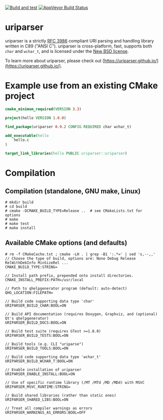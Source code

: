 [![Build and test](https://github.com/uriparser/uriparser/actions/workflows/build-and-test.yml/badge.svg)](https://github.com/uriparser/uriparser/actions/workflows/build-and-test.yml)
[![AppVeyor Build Status](https://ci.appveyor.com/api/projects/status/github/uriparseradmin/uriparser?svg=true)](https://ci.appveyor.com/project/uriparseradmin/uriparser)


# uriparser

uriparser is a
strictly [RFC 3986](http://tools.ietf.org/html/rfc3986) compliant
URI parsing and handling library
written in C89 ("ANSI C").
uriparser is cross-platform,
fast,
supports both `char` and `wchar_t`, and
is licensed under the [New BSD license](https://github.com/uriparser/uriparser/blob/master/COPYING).

To learn more about uriparser,
please check out [https://uriparser.github.io/](https://uriparser.github.io/).


# Example use from an existing CMake project

```cmake
cmake_minimum_required(VERSION 3.3)

project(hello VERSION 1.0.0)

find_package(uriparser 0.9.2 CONFIG REQUIRED char wchar_t)

add_executable(hello
    hello.c
)

target_link_libraries(hello PUBLIC uriparser::uriparser)
```


# Compilation

## Compilation (standalone, GNU make, Linux)
```console
# mkdir build
# cd build
# cmake -DCMAKE_BUILD_TYPE=Release ..  # see CMakeLists.txt for options
# make
# make test
# make install
```

## Available CMake options (and defaults)
```console
# rm -f CMakeCache.txt ; cmake -LH . | grep -B1 ':.*=' | sed 's,--,,'
// Choose the type of build, options are: None Debug Release RelWithDebInfo MinSizeRel ...
CMAKE_BUILD_TYPE:STRING=

// Install path prefix, prepended onto install directories.
CMAKE_INSTALL_PREFIX:PATH=/usr/local

// Path to qhelpgenerator program (default: auto-detect)
QHG_LOCATION:FILEPATH=

// Build code supporting data type 'char'
URIPARSER_BUILD_CHAR:BOOL=ON

// Build API documentation (requires Doxygen, Graphviz, and (optional) Qt's qhelpgenerator)
URIPARSER_BUILD_DOCS:BOOL=ON

// Build test suite (requires GTest >=1.8.0)
URIPARSER_BUILD_TESTS:BOOL=ON

// Build tools (e.g. CLI "uriparse")
URIPARSER_BUILD_TOOLS:BOOL=ON

// Build code supporting data type 'wchar_t'
URIPARSER_BUILD_WCHAR_T:BOOL=ON

// Enable installation of uriparser
URIPARSER_ENABLE_INSTALL:BOOL=ON

// Use of specific runtime library (/MT /MTd /MD /MDd) with MSVC
URIPARSER_MSVC_RUNTIME:STRING=

// Build shared libraries (rather than static ones)
URIPARSER_SHARED_LIBS:BOOL=ON

// Treat all compiler warnings as errors
URIPARSER_WARNINGS_AS_ERRORS:BOOL=OFF
```
